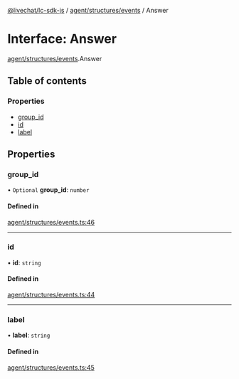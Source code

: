 [@livechat/lc-sdk-js](../README.md) / [agent/structures/events](../modules/agent_structures_events.md) / Answer

# Interface: Answer

[agent/structures/events](../modules/agent_structures_events.md).Answer

## Table of contents

### Properties

- [group\_id](agent_structures_events.Answer.md#group_id)
- [id](agent_structures_events.Answer.md#id)
- [label](agent_structures_events.Answer.md#label)

## Properties

### group\_id

• `Optional` **group\_id**: `number`

#### Defined in

[agent/structures/events.ts:46](https://github.com/livechat/lc-sdk-js/blob/c7b3817/src/agent/structures/events.ts#L46)

___

### id

• **id**: `string`

#### Defined in

[agent/structures/events.ts:44](https://github.com/livechat/lc-sdk-js/blob/c7b3817/src/agent/structures/events.ts#L44)

___

### label

• **label**: `string`

#### Defined in

[agent/structures/events.ts:45](https://github.com/livechat/lc-sdk-js/blob/c7b3817/src/agent/structures/events.ts#L45)
